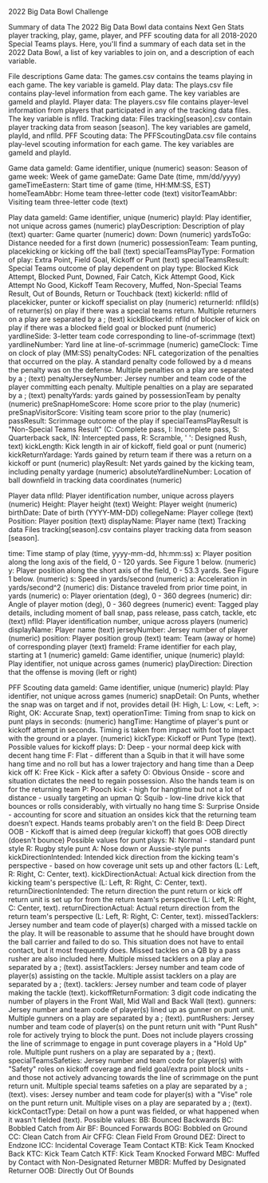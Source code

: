 2022 Big Data Bowl Challenge


Summary of data
The 2022 Big Data Bowl data contains Next Gen Stats player tracking, play, game, player, and PFF scouting data for all 2018-2020 Special Teams plays. Here, you'll find a summary of each data set in the 2022 Data Bowl, a list of key variables to join on, and a description of each variable.

File descriptions
Game data: The games.csv contains the teams playing in each game. The key variable is gameId.
Play data: The plays.csv file contains play-level information from each game. The key variables are gameId and playId.
Player data: The players.csv file contains player-level information from players that participated in any of the tracking data files. The key variable is nflId.
Tracking data: Files tracking[season].csv contain player tracking data from season [season]. The key variables are gameId, playId, and nflId.
PFF Scouting data: The PFFScoutingData.csv file contains play-level scouting information for each game. The key variables are gameId and playId.

Game data
gameId: Game identifier, unique (numeric)
season: Season of game
week: Week of game
gameDate: Game Date (time, mm/dd/yyyy)
gameTimeEastern: Start time of game (time, HH:MM:SS, EST)
homeTeamAbbr: Home team three-letter code (text)
visitorTeamAbbr: Visiting team three-letter code (text)


Play data
gameId: Game identifier, unique (numeric)
playId: Play identifier, not unique across games (numeric)
playDescription: Description of play (text)
quarter: Game quarter (numeric)
down: Down (numeric)
yardsToGo: Distance needed for a first down (numeric)
possessionTeam: Team punting, placekicking or kicking off the ball (text)
specialTeamsPlayType: Formation of play: Extra Point, Field Goal, Kickoff or Punt (text)
specialTeamsResult: Special Teams outcome of play dependent on play type: Blocked Kick Attempt, Blocked Punt, Downed, Fair Catch, Kick Attempt Good, Kick Attempt No Good, Kickoff Team Recovery, Muffed, Non-Special Teams Result, Out of Bounds, Return or Touchback (text)
kickerId: nflId of placekicker, punter or kickoff specialist on play (numeric)
returnerId: nflId(s) of returner(s) on play if there was a special teams return. Multiple returners on a play are separated by a ; (text)
kickBlockerId: nflId of blocker of kick on play if there was a blocked field goal or blocked punt (numeric)
yardlineSide: 3-letter team code corresponding to line-of-scrimmage (text)
yardlineNumber: Yard line at line-of-scrimmage (numeric)
gameClock: Time on clock of play (MM:SS)
penaltyCodes: NFL categorization of the penalties that occurred on the play. A standard penalty code followed by a d means the penalty was on the defense. Multiple penalties on a play are separated by a ; (text)
penaltyJerseyNumber: Jersey number and team code of the player committing each penalty. Multiple penalties on a play are separated by a ; (text)
penaltyYards: yards gained by possessionTeam by penalty (numeric)
preSnapHomeScore: Home score prior to the play (numeric)
preSnapVisitorScore: Visiting team score prior to the play (numeric)
passResult: Scrimmage outcome of the play if specialTeamsPlayResult is "Non-Special Teams Result" (C: Complete pass, I: Incomplete pass, S: Quarterback sack, IN: Intercepted pass, R: Scramble, ' ': Designed Rush, text)
kickLength: Kick length in air of kickoff, field goal or punt (numeric)
kickReturnYardage: Yards gained by return team if there was a return on a kickoff or punt (numeric)
playResult: Net yards gained by the kicking team, including penalty yardage (numeric)
absoluteYardlineNumber: Location of ball downfield in tracking data coordinates (numeric)


Player data
nflId: Player identification number, unique across players (numeric)
Height: Player height (text)
Weight: Player weight (numeric)
birthDate: Date of birth (YYYY-MM-DD)
collegeName: Player college (text)
Position: Player position (text)
displayName: Player name (text)
Tracking data
Files tracking[season].csv contains player tracking data from season [season].

time: Time stamp of play (time, yyyy-mm-dd, hh:mm:ss)
x: Player position along the long axis of the field, 0 - 120 yards. See Figure 1 below. (numeric)
y: Player position along the short axis of the field, 0 - 53.3 yards. See Figure 1 below. (numeric)
s: Speed in yards/second (numeric)
a: Acceleration in yards/second^2 (numeric)
dis: Distance traveled from prior time point, in yards (numeric)
o: Player orientation (deg), 0 - 360 degrees (numeric)
dir: Angle of player motion (deg), 0 - 360 degrees (numeric)
event: Tagged play details, including moment of ball snap, pass release, pass catch, tackle, etc (text)
nflId: Player identification number, unique across players (numeric)
displayName: Player name (text)
jerseyNumber: Jersey number of player (numeric)
position: Player position group (text)
team: Team (away or home) of corresponding player (text)
frameId: Frame identifier for each play, starting at 1 (numeric)
gameId: Game identifier, unique (numeric)
playId: Play identifier, not unique across games (numeric)
playDirection: Direction that the offense is moving (left or right)

PFF Scouting data
gameId: Game identifier, unique (numeric)
playId: Play identifier, not unique across games (numeric)
snapDetail: On Punts, whether the snap was on target and if not, provides detail (H: High, L: Low, <: Left, >: Right, OK: Accurate Snap, text)
operationTime: Timing from snap to kick on punt plays in seconds: (numeric)
hangTime: Hangtime of player's punt or kickoff attempt in seconds. Timing is taken from impact with foot to impact with the ground or a player. (numeric)
kickType: Kickoff or Punt Type (text).
Possible values for kickoff plays:
D: Deep - your normal deep kick with decent hang time
F: Flat - different than a Squib in that it will have some hang time and no roll but has a lower trajectory and hang time than a Deep kick off
K: Free Kick - Kick after a safety
O: Obvious Onside - score and situation dictates the need to regain possession. Also the hands team is on for the returning team
P: Pooch kick - high for hangtime but not a lot of distance - usually targeting an upman
Q: Squib - low-line drive kick that bounces or rolls considerably, with virtually no hang time
S: Surprise Onside - accounting for score and situation an onsides kick that the returning team doesn’t expect. Hands teams probably aren't on the field
B: Deep Direct OOB - Kickoff that is aimed deep (regular kickoff) that goes OOB directly (doesn't bounce)
Possible values for punt plays:
N: Normal - standard punt style
R: Rugby style punt
A: Nose down or Aussie-style punts
kickDirectionIntended: Intended kick direction from the kicking team's perspective - based on how coverage unit sets up and other factors (L: Left, R: Right, C: Center, text).
kickDirectionActual: Actual kick direction from the kicking team's perspective (L: Left, R: Right, C: Center, text).
returnDirectionIntended: The return direction the punt return or kick off return unit is set up for from the return team's perspective (L: Left, R: Right, C: Center, text).
returnDirectionActual: Actual return direction from the return team's perspective (L: Left, R: Right, C: Center, text).
missedTacklers: Jersey number and team code of player(s) charged with a missed tackle on the play. It will be reasonable to assume that he should have brought down the ball carrier and failed to do so. This situation does not have to entail contact, but it most frequently does. Missed tackles on a QB by a pass rusher are also included here. Multiple missed tacklers on a play are separated by a ; (text).
assistTacklers: Jersey number and team code of player(s) assisting on the tackle. Multiple assist tacklers on a play are separated by a ; (text).
tacklers: Jersey number and team code of player making the tackle (text).
kickoffReturnFormation: 3 digit code indicating the number of players in the Front Wall, Mid Wall and Back Wall (text).
gunners: Jersey number and team code of player(s) lined up as gunner on punt unit. Multiple gunners on a play are separated by a ; (text).
puntRushers: Jersey number and team code of player(s) on the punt return unit with "Punt Rush" role for actively trying to block the punt. Does not include players crossing the line of scrimmage to engage in punt coverage players in a "Hold Up" role. Multiple punt rushers on a play are separated by a ; (text).
specialTeamsSafeties: Jersey number and team code for player(s) with "Safety" roles on kickoff coverage and field goal/extra point block units - and those not actively advancing towards the line of scrimmage on the punt return unit. Multiple special teams safeties on a play are separated by a ; (text).
vises: Jersey number and team code for player(s) with a "Vise" role on the punt return unit. Multiple vises on a play are separated by a ; (text).
kickContactType: Detail on how a punt was fielded, or what happened when it wasn't fielded (text).
Possible values:
BB: Bounced Backwards
BC: Bobbled Catch from Air
BF: Bounced Forwards
BOG: Bobbled on Ground
CC: Clean Catch from Air
CFFG: Clean Field From Ground
DEZ: Direct to Endzone
ICC: Incidental Coverage Team Contact
KTB: Kick Team Knocked Back
KTC: Kick Team Catch
KTF: Kick Team Knocked Forward
MBC: Muffed by Contact with Non-Designated Returner
MBDR: Muffed by Designated Returner
OOB: Directly Out Of Bounds
